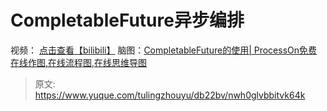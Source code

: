 # CompletableFuture异步编排

视频：
[点击查看【bilibili】](https://player.bilibili.com/player.html?bvid=BV13u4m1F7VK&autoplay=0)
脑图：[CompletableFuture的使用| ProcessOn免费在线作图,在线流程图,在线思维导图](https://www.processon.com/view/link/6638e5d996857d67d2e3e998?cid=6618dbe5c04c1e02ff4f0754)


> 原文: <https://www.yuque.com/tulingzhouyu/db22bv/nwh0glvbbitvk64k>